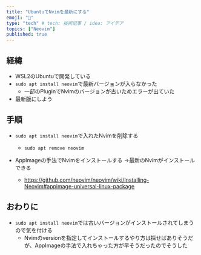 ```yaml
---
title: "UbuntuでNvimを最新にする"
emoji: "🐧"
type: "tech" # tech: 技術記事 / idea: アイデア
topics: ["Neovim"]
published: true
---
```


## 経緯

- WSL2のUbuntuで開発している
- `sudo apt install neovim`で最新バージョンが入らなかった
  - 一部のPluginでNvimのバージョンが古いためエラーが出ていた
- 最新版にしよう

## 手順

- `sudo apt install neovim`で入れたNvimを削除する
  - `sudo apt remove neovim`

- AppImageの手法でNvimをインストールする
→最新のNvimがインストールできる
  - https://github.com/neovim/neovim/wiki/Installing-Neovim#appimage-universal-linux-package

## おわりに

- `sudo apt install neovim`では古いバージョンがインストールされてしまうので気を付ける
  - Nvimのversionを指定してインストールするやり方は探せばありそうだが、AppImageの手法で入れちゃった方が早そうだったのでそうした
